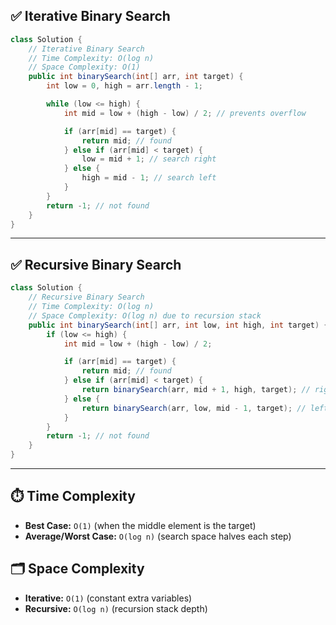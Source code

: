 ## ✅ Iterative Binary Search

```java
class Solution {
    // Iterative Binary Search
    // Time Complexity: O(log n)
    // Space Complexity: O(1)
    public int binarySearch(int[] arr, int target) {
        int low = 0, high = arr.length - 1;

        while (low <= high) {
            int mid = low + (high - low) / 2; // prevents overflow

            if (arr[mid] == target) {
                return mid; // found
            } else if (arr[mid] < target) {
                low = mid + 1; // search right
            } else {
                high = mid - 1; // search left
            }
        }
        return -1; // not found
    }
}
```

---

## ✅ Recursive Binary Search

```java
class Solution {
    // Recursive Binary Search
    // Time Complexity: O(log n)
    // Space Complexity: O(log n) due to recursion stack
    public int binarySearch(int[] arr, int low, int high, int target) {
        if (low <= high) {
            int mid = low + (high - low) / 2;

            if (arr[mid] == target) {
                return mid; // found
            } else if (arr[mid] < target) {
                return binarySearch(arr, mid + 1, high, target); // right half
            } else {
                return binarySearch(arr, low, mid - 1, target); // left half
            }
        }
        return -1; // not found
    }
}
```

---

## ⏱️ Time Complexity

* **Best Case:** `O(1)` (when the middle element is the target)
* **Average/Worst Case:** `O(log n)` (search space halves each step)

## 🗂️ Space Complexity

* **Iterative:** `O(1)` (constant extra variables)
* **Recursive:** `O(log n)` (recursion stack depth)
